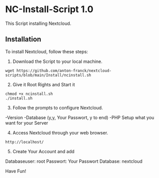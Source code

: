 # NC-Install-Script 1.0

This Script installing Nextcloud.

## Installation

To install Nextcloud, follow these steps:

1. Download the Script to your local machine.
```shell
wget https://github.com/anton-franck/nextcloud-scripts/blob/main/Install/ncinstall.sh
```

2. Give it Root Rights and Start it
```shell
chmod +x ncinstall.sh
./install.sh
```

3. Follow the prompts to configure Nextcloud.

-Version
-Database (y,y, Your Passwort, y to end)
-PHP Setup what you want for your Server


4. Access Nextcloud through your web browser.
```plaintext
http://localhost/
```
5. Create Your Account and add

Databaseuser: root
Passwort: Your Passwort
Database: nextcloud

Have Fun!
